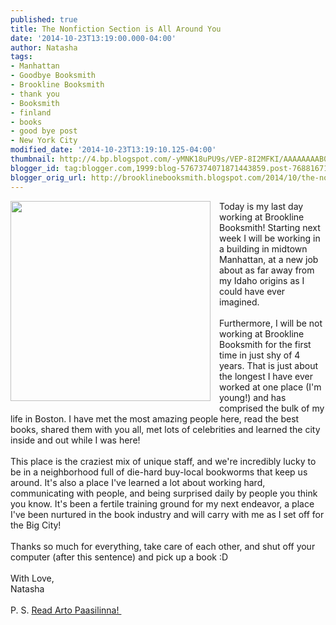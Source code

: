```yaml
---
published: true
title: The Nonfiction Section is All Around You
date: '2014-10-23T13:19:00.000-04:00'
author: Natasha
tags:
- Manhattan
- Goodbye Booksmith
- Brookline Booksmith
- thank you
- Booksmith
- finland
- books
- good bye post
- New York City
modified_date: '2014-10-23T13:19:10.125-04:00'
thumbnail: http://4.bp.blogspot.com/-yMNK18uPU9s/VEP-8I2MFKI/AAAAAAAAB0Q/2DkvyImZTTc/s72-c/10691802_352031938290047_111202081_n.jpg
blogger_id: tag:blogger.com,1999:blog-5767374071871443859.post-7688167133460731603
blogger_orig_url: http://brooklinebooksmith.blogspot.com/2014/10/the-nonfiction-section-is-all-around-you.html
---
```


<div class="separator" style="clear: both; text-align: center;"><a href="http://4.bp.blogspot.com/-yMNK18uPU9s/VEP-8I2MFKI/AAAAAAAAB0Q/2DkvyImZTTc/s1600/10691802_352031938290047_111202081_n.jpg" imageanchor="1" style="clear: left; float: left; margin-bottom: 1em; margin-right: 1em;"><img border="0" src="http://4.bp.blogspot.com/-yMNK18uPU9s/VEP-8I2MFKI/AAAAAAAAB0Q/2DkvyImZTTc/s1600/10691802_352031938290047_111202081_n.jpg" height="320" width="320" /></a></div>Today is my last day working at Brookline Booksmith! Starting next week I will be working in a building in midtown Manhattan, at a new job about as far away from my Idaho origins as I could have ever imagined.<br /><br />Furthermore, I will be not working at Brookline Booksmith for the first time in just shy of 4 years. That is just about the longest I have ever worked at one place (I'm young!) and has comprised the bulk of my life in Boston. I have met the most amazing people here, read the best books, shared them with you all, met lots of celebrities and learned the city inside and out while I was here!<br /><br />This place is the craziest mix of unique staff, and we're incredibly lucky to be in a neighborhood full of die-hard buy-local bookworms that keep us around. It's also a place I've learned a lot about working hard, communicating with people, and being surprised daily by people you think you know. It's been a fertile training ground for my next endeavor, a place I've been nurtured in the book industry and will carry with me as I set off for the Big City!<br /><br />Thanks so much for everything, take care of each other, and shut off your computer (after this sentence) and pick up a book :D<br /><br />With Love,<br />Natasha<br /><br />P. S. <a href="http://www.brooklinebooksmith-shop.com/search/apachesolr_search/arto%20paasilinna?fsort=field_popularity&amp;forder=desc">Read Arto Paasilinna!&nbsp;</a>